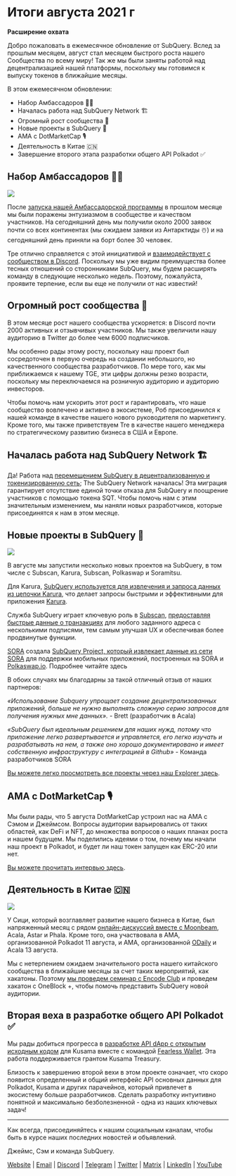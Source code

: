 # Итоги августа 2021 г

**Расширение охвата**

Добро пожаловать в ежемесячное обновление от SubQuery. Вслед за прошлым месяцем, август стал месяцем быстрого роста нашего Сообщества по всему миру! Так же мы были заняты работой над децентрализацией нашей платформы, поскольку мы готовимся к выпуску токенов в ближайшие месяцы.

В этом ежемесячном обновлении:

-   Набор Амбассадоров 👩‍💼
-   Началась работа над SubQuery Network 🏗
-   Огромный рост сообщества 🚀
-   Новые проекты в SubQuery 🤝
-   AMA с DotMarketCap 🎙
-   Деятельность в Китае 🇨🇳
-   Завершение второго этапа разработки общего API Polkadot ✅

## Набор Амбассадоров 👩‍💼

![](https://miro.medium.com/max/1400/0*_nOcsPjhQxta_FPH)

После [запуска нашей Амбассадорской программы](https://subquery.medium.com/introducing-the-subquery-ambassador-program-aa82613ab804) в прошлом месяце мы были поражены энтузиазмом в сообществе и качеством участников. На сегодняшний день мы получили около 2000 заявок почти со всех континентах (мы ожидаем заявки из Антарктиды ☃️) и на сегодняшний день приняли на борт более 30 человек.

Тре отлично справляется с этой инициативой и [ взаимодействует с сообществом в Discord](https://discord.com/invite/78zg8aBSMG). Поскольку мы уже видим преимущества более тесных отношений со сторонниками SubQuery, мы будем расширять команду в следующие несколько недель. Поэтому, пожалуйста, проявите терпение, если вы еще не получили от нас известий!

## Огромный рост сообщества 🚀

В этом месяце рост нашего сообщества ускоряется: в Discord почти 2000 активных и отзывчивых участников. Мы также увеличили нашу аудиторию в Twitter до более чем 6000 подписчиков.

Мы особенно рады этому росту, поскольку наш проект был сосредоточен в первую очередь на создании небольшого, но качественного сообщества разработчиков. По мере того, как мы приближаемся к нашему TGE, эти цифры должны резко возрасти, поскольку мы переключаемся на розничную аудиторию и аудиторию инвесторов.

Чтобы помочь нам ускорить этот рост и гарантировать, что наше сообщество вовлечено и активно в экосистеме, Роб присоединился к нашей команде в качестве нашего нового руководителя по маркетингу. Кроме того, мы также приветствуем Tre в качестве нашего менеджера по стратегическому развитию бизнеса в США и Европе.

## Началась работа над SubQuery Network 🏗

Да! Работа над [перемещением SubQuery в децентрализованную и токенизированную сеть](https://subquery.medium.com/the-subquery-network-a-summary-46cde0acb010); The SubQuery Network началась! Эта миграция гарантирует отсутствие единой точки отказа для SubQuery и поощрение участников с помощью токена SQT. Чтобы помочь нам с этим значительным изменением, мы наняли новых разработчиков, которые присоединятся к нам в этом месяце.

## Новые проекты в SubQuery 🤝

![](https://miro.medium.com/max/4800/1*yUruZPSKP_0BA6mA72P8xg.gif)

В августе мы запустили несколько новых проектов на SubQuery, в том числе с Subscan, Karura, Subscan, Polkaswap и Soramitsu.

Для Karura, [SubQuery используется для извлечения и запроса данных из цепочки Karura](https://subquery.medium.com/karura-integrates-with-subquery-to-aggregate-and-serve-defi-data-to-kusama-builders-d34f0e722311?source=your_stories_page-------------------------------------), что делает запросы быстрыми и эффективными для приложения [Karura](https://apps.karura.network/).

Служба SubQuery играет ключевую роль в [Subscan](https://www.subscan.io/), [предоставляя быстрые данные о транзакциях](https://subquery.medium.com/subscans-multi-signature-tool-powered-by-subquery-926da3e4fc25?source=your_stories_page-------------------------------------) для любого заданного адреса с несколькими подписями, тем самым улучшая UX и обеспечивая более продвинутые функции.

[SORA](https://sora.org/) создала [SubQuery Project, который извлекает данные из сети SORA](https://subquery.medium.com/sora-integrates-subquery-to-provide-data-to-the-sora-network-5a73f77a40aa?source=your_stories_page-------------------------------------) для поддержки мобильных приложений, построенных на SORA и [Polkaswap.io](http://polkaswap.io/). Подробнее читайте здесь

В обоих случаях мы благодарны за такой отличный отзыв от наших партнеров:

*«Использование Subquery упрощает создание децентрализованных приложений, больше не нужно выполнять сложную серию запросов для получения нужных мне данных».* - Brett (разработчик в Acala)

*«SubQuery был идеальным решением для наших нужд, потому что приложение легко развертывается и управляется, его легко изучать и разрабатывать на нем, а также оно хорошо документировано и имеет собственную инфраструктуру с интеграцией в Github»* - Команда разработчиков SORA

[Вы можете легко просмотреть все проекты через наш Explorer здесь](https://explorer.subquery.network/).

## AMA с DotMarketCap 🎙

Мы были рады, что 5 августа DotMarketCap устроил нас на AMA с Сэмом и Джеймсом. Вопросы аудитории варьировались от таких областей, как DeFi и NFT, до множества вопросов о наших планах роста и нашем будущем. Мы поделились идеями о том, почему мы начали наш проект в Polkadot, и будет ли наш токен запущен как ERC-20 или нет.

[Вы можете прочитать интервью здесь](https://dotmarketcap.com/blog-detail/288/ama30-recap-polkawarriors-x-subquery).

## Деятельность в Китае 🇨🇳

![](https://miro.medium.com/max/1400/0*A5oqsryFRbGX0MDx)

У Сици, который возглавляет развитие нашего бизнеса в Китае, был напряженный месяц с рядом [онлайн-дискуссий вместе с Moonbeam](https://twitter.com/SubQueryNetwork/status/1425293137103122432/photo/1), Acala, Astar и Phala. Кроме того, она участвовала в AMA, организованной Polkadot 11 августа, и AMA, организованной [ODaily](http://www.odaily.com/) и Acala 13 августа.

Мы с нетерпением ожидаем значительного роста нашего китайского сообщества в ближайшие месяцы за счет таких мероприятий, как хакатоны. Поэтому [мы проведем семинар с Encode Club](https://www.eventbrite.co.uk/e/polkadot-hackathon-subquery-workshop-tickets-167321106935?aff=ebdsoporgprofile) и проведем хакатон с OneBlock +, чтобы помочь представить SubQuery новой аудитории.

## Вторая веха в разработке общего API Polkadot ✅

Мы рады добиться прогресса в [разработке API dApp с открытым исходным кодом](https://docs.google.com/document/d/13L8HBwB6VB-n2g274FFFJKORYPJsq744C6H8iEDQ0-0/edit) для Kusama вместе с командой [Fearless Wallet](https://fearlesswallet.io/). Эта работа поддерживается грантом Kusama Treasury.

Близость к завершению второй вехи в этом проекте означает, что скоро появится определенный и общий интерфейс API основных данных для Polkadot, Kusama и других парачейнов, который привлечет в экосистему больше разработчиков. Сделать разработку интуитивно понятной и максимально безболезненной - одна из наших ключевых задач!

*****

Как всегда, присоединяйтесь к нашим социальным каналам, чтобы быть в курсе наших последних новостей и объявлений.

Джеймс, Сэм и команда SubQuery.

[Website](https://subquery.network/) | [Email](mailto:hello@subquery.network) | [Discord](https://discord.com/invite/78zg8aBSMG) | [Telegram](https://t.me/subquerynetwork) | [Twitter](https://twitter.com/subquerynetwork) | [Matrix](https://matrix.to/#/#subquery:matrix.org) | [LinkedIn](https://www.linkedin.com/company/subquery) | [YouTube](https://www.youtube.com/channel/UCi1a6NUUjegcLHDFLr7CqLw)
